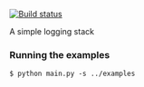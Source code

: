 <a href="https://travis-ci.org/zhijiahu/scope"><img src="https://travis-ci.org/zhijiahu/scope.svg?branch=master" alt="Build status" /></a>

A simple logging stack

### Running the examples
    $ python main.py -s ../examples
